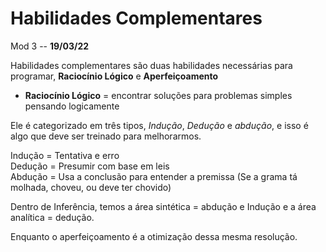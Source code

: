 # Habilidades Complementares

Mod 3 -- **19/03/22**

Habilidades complementares são duas habilidades necessárias para programar, **Raciocínio Lógico** e **Aperfeiçoamento**

* **Raciocínio Lógico** = encontrar soluções para problemas simples pensando logicamente

Ele é categorizado em três tipos, *Indução*, *Dedução* e *abdução*, e isso é algo que deve ser treinado para melhorarmos.

Indução = Tentativa e erro  
Dedução = Presumir com base em leis  
Abdução = Usa a conclusão para entender a premissa (Se a grama tá molhada, choveu, ou deve ter chovido)  

Dentro de Inferência, temos a área sintética = abdução e Indução e a área analítica = dedução.

Enquanto o aperfeiçoamento é a otimização dessa mesma resolução.
